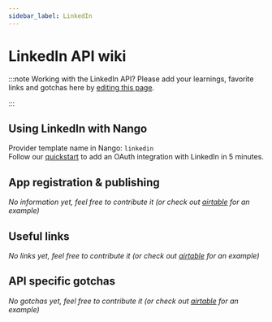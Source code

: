 ```yaml
---
sidebar_label: LinkedIn
---
```


# LinkedIn API wiki

:::note Working with the LinkedIn API?
Please add your learnings, favorite links and gotchas here by [editing this page](https://github.com/nangohq/nango/tree/master/docs/docs/providers/linkedin.md).

:::

## Using LinkedIn with Nango

Provider template name in Nango: `linkedin`  
Follow our [quickstart](../quickstart.md) to add an OAuth integration with LinkedIn in 5 minutes.

## App registration & publishing

_No information yet, feel free to contribute it (or check out [airtable](airtable.md) for an example)_

## Useful links

_No links yet, feel free to contribute it (or check out [airtable](airtable.md) for an example)_

## API specific gotchas

_No gotchas yet, feel free to contribute it (or check out [airtable](airtable.md) for an example)_
